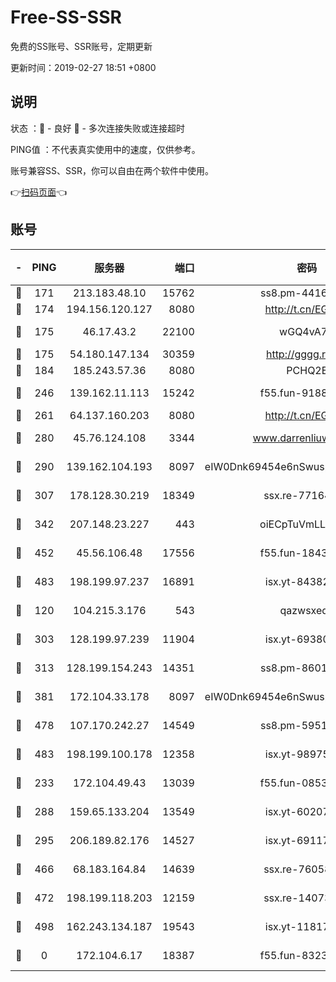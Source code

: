 # Free-SS-SSR

免费的SS账号、SSR账号，定期更新

更新时间：2019-02-27 18:51 +0800

## 说明

状态     ：🙂 - 良好 🙁 - 多次连接失败或连接超时

PING值   ：不代表真实使用中的速度，仅供参考。

账号兼容SS、SSR，你可以自由在两个软件中使用。

👉[扫码页面](https://liesauer.github.io/free-ss-ssr.github.io/)👈

## 账号

|-|PING|服务器|端口|密码|加密方式|区域|
|:----:|:----:|:-----:|-----:|:----:|:----:|:----:|
|🙂|171|213.183.48.10|15762|ss8.pm-44164718|rc4-md5|RU|
|🙂|174|194.156.120.127|8080|http://t.cn/EGJIyrl|rc4-md5|RU|
|🙂|175|46.17.43.2|22100|wGQ4vA7D|aes-256-gcm|RU|
|🙂|175|54.180.147.134|30359|http://gggg.rocks|chacha20|KR|
|🙂|184|185.243.57.36|8080|PCHQ2E|rc4-md5|US|
|🙂|246|139.162.11.113|15242|f55.fun-91886429|aes-256-cfb|SG|
|🙂|261|64.137.160.203|8080|http://t.cn/EGJIyrl|rc4-md5|CA|
|🙂|280|45.76.124.108|3344|www.darrenliuwei.com|aes-256-cfb|AU|
|🙂|290|139.162.104.193|8097|eIW0Dnk69454e6nSwuspv9DmS201tQ0D|aes-256-cfb|JP|
|🙂|307|178.128.30.219|18349|ssx.re-77164878|aes-256-cfb|SG|
|🙂|342|207.148.23.227|443|oiECpTuVmLLxk4Ts|aes-256-cfb|US|
|🙂|452|45.56.106.48|17556|f55.fun-18434064|aes-256-cfb|US|
|🙂|483|198.199.97.237|16891|isx.yt-84382608|aes-256-cfb|US|
|🙂|120|104.215.3.176|543|qazwsxedc|aes-256-gcm|JP|
|🙂|303|128.199.97.239|11904|isx.yt-69380692|aes-256-cfb|SG|
|🙂|313|128.199.154.243|14351|ss8.pm-86017708|aes-256-cfb|SG|
|🙂|381|172.104.33.178|8097|eIW0Dnk69454e6nSwuspv9DmS201tQ0D|aes-256-cfb|SG|
|🙂|478|107.170.242.27|14549|ss8.pm-59512535|aes-256-cfb|US|
|🙂|483|198.199.100.178|12358|isx.yt-98975668|aes-256-cfb|US|
|🙁|233|172.104.49.43|13039|f55.fun-08537634|aes-256-cfb|SG|
|🙁|288|159.65.133.204|13549|isx.yt-60207072|aes-256-cfb|SG|
|🙁|295|206.189.82.176|14527|isx.yt-69117684|aes-256-cfb|SG|
|🙁|466|68.183.164.84|14639|ssx.re-76058671|aes-256-cfb|US|
|🙁|472|198.199.118.203|12159|ssx.re-14073508|aes-256-cfb|US|
|🙁|498|162.243.134.187|19543|isx.yt-11817529|aes-256-cfb|US|
|🙁|0|172.104.6.17|18387|f55.fun-83237856|aes-256-cfb|US|
